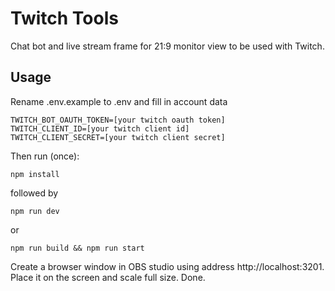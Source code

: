 # Twitch Tools

Chat bot and live stream frame for 21:9 monitor view
to be used with Twitch.

## Usage
Rename .env.example to .env
and fill in account data
```
TWITCH_BOT_OAUTH_TOKEN=[your twitch oauth token]
TWITCH_CLIENT_ID=[your twitch client id]
TWITCH_CLIENT_SECRET=[your twitch client secret]
```

Then run (once):
```
npm install
```
followed by
```
npm run dev
```
or
```
npm run build && npm run start
```

Create a browser window in OBS studio
using address http://localhost:3201.
Place it on the screen and scale full size.
Done.